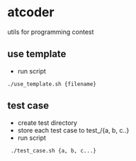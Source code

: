 # atcoder
utils for programming contest

## use template
 - run script
 ```
./use_template.sh {filename} 
 ```

## test case
 - create test directory
 - store each test case to test\_/{a, b, c..}
 - run script
 ```
  ./test_case.sh {a, b, c...}
 ```
